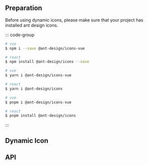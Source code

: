
<script setup>
const columns = [
  {
    title: 'parameter',
    dataIndex: 'parameter',
    key: 'parameter',
    width: '15%',
  },
  {
    title: 'description',
    dataIndex: 'description',
    key: 'description',
    width: '45%',
  },
  {
    title: 'type',
    dataIndex: 'type',
    key: 'type',
    width: '15%',
  },
  {
    title: 'default',
    dataIndex: 'default',
    key: 'default',
    width: '15%',
  },
  {
    title: 'require',
    dataIndex: 'require',
    key: 'require',
    width: '15%',
  },
];

const data = [
  {
    key: 'parameter',
    parameter: 'icon',
    description: 'Icon name in Ant Design',
    type: 'String',
    default: 'undefined',
    require: 'true',
  },
    {
    key: 'color',
    parameter: 'color',
    description: 'Icon color',
    type: 'String',
    default: 'currentColor',
    require: 'false',
  },
    {
    key: 'fontSize',
    parameter: 'fontSize',
    description: 'Icon font size',
    type: 'String',
    default: 'undefined',
    require: 'false',
  },
];
</script>

## Preparation
Before using dynamic icons, please make sure that your project has installed ant design icons.

::: code-group
```sh [npm]
# vue
$ npm i --save @ant-design/icons-vue

# react
$ npm install @ant-design/icons --save
```

```sh [yarn]
# vue
$ yarn i @ant-design/icons-vue

# react
$ yarn i @ant-design/icons
```

```sh [pnpm]
# vue
$ pnpm i @ant-design/icons-vue

# react
$ pnpm install @ant-design/icons
```
:::

## Dynamic Icon

<demo vue="dynamic-icon/ant/js/DynamicIcon.vue" react="dynamic-icon/ant/js/DynamicIcon.tsx"
  :vueFiles="{
    'JS': 'dynamic-icon/ant/js/DynamicIcon.vue',
    'TS': 'dynamic-icon/ant/ts/DynamicIcon.vue',
  }"
  :reactFiles="{
    'JS': 'dynamic-icon/ant/js/DynamicIcon.tsx',
    'TS': 'dynamic-icon/ant/ts/DynamicIcon.tsx',
  }"
 title="Dynamic Icon Subcomponent"
/>

<demo vue="dynamic-icon/ant/js/index.vue" react="dynamic-icon/ant/ts/index.tsx"
  :vueFiles="{
    'JS': 'dynamic-icon/ant/js/index.vue',
    'TS': 'dynamic-icon/ant/ts/index.vue',
  }"
  :reactFiles="{
    'JS': 'dynamic-icon/ant/js/index.tsx',
    'TS': 'dynamic-icon/ant/ts/index.tsx',
  }"
 title="Dynamic icon example"
  description="You can use icon, color, and fontSize to specify the name, color, and font size of a dynamic icon."
/>

## API
<a-table :columns="columns" :data-source="data" :pagination='false'></a-table>